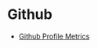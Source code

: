 # Github

- [Github Profile Metrics](https://github.com/lowlighter/metrics/blob/master/.github/readme/partials/documentation/setup/action.md)
